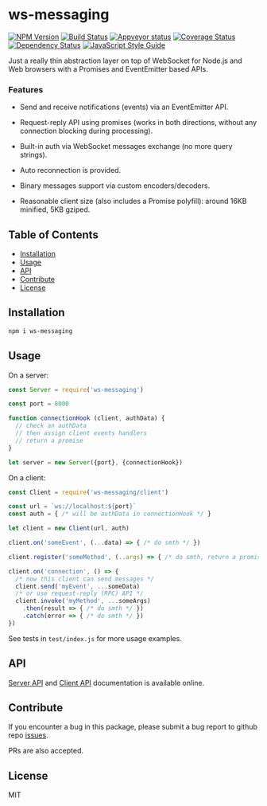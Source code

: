 # ws-messaging

[![NPM Version](https://badge.fury.io/js/ws-messaging.svg)](https://badge.fury.io/js/ws-messaging)
[![Build Status](https://travis-ci.org/an-sh/ws-messaging.svg?branch=master)](https://travis-ci.org/an-sh/ws-messaging)
[![Appveyor status](https://ci.appveyor.com/api/projects/status/d14wp6ei50tmqy49/branch/master?svg=true)](https://ci.appveyor.com/project/an-sh/ws-messaging)
[![Coverage Status](https://codecov.io/gh/an-sh/ws-messaging/branch/master/graph/badge.svg)](https://codecov.io/gh/an-sh/ws-messaging)
[![Dependency Status](https://david-dm.org/an-sh/ws-messaging.svg)](https://david-dm.org/an-sh/ws-messaging)
[![JavaScript Style Guide](https://img.shields.io/badge/code%20style-standard-brightgreen.svg)](http://standardjs.com/)

Just a really thin abstraction layer on top of WebSocket for Node.js
and Web browsers with a Promises and EventEmitter based APIs.

### Features

- Send and receive notifications (events) via an EventEmitter API.

- Request-reply API using promises (works in both directions, without
  any connection blocking during processing).

- Built-in auth via WebSocket messages exchange (no more query
  strings).

- Auto reconnection is provided.

- Binary messages support via custom encoders/decoders.

- Reasonable client size (also includes a Promise polyfill): around
  16KB minified, 5KB gziped.

## Table of Contents

- [Installation](#installation)
- [Usage](#usage)
- [API](#api)
- [Contribute](#contribute)
- [License](#license)

## Installation

```sh
npm i ws-messaging
```

## Usage

On a server:

```javascript
const Server = require('ws-messaging')

const port = 8000

function connectionHook (client, authData) {
  // check an authData
  // then assign client events handlers
  // return a promise
}

let server = new Server({port}, {connectionHook})
```

On a client:

```javascript
const Client = require('ws-messaging/client')

const url = `ws://localhost:${port}`
const auth = { /* will be authData in connectionHook */ }

let client = new Client(url, auth)

client.on('someEvent', (...data) => { /* do smth */ })

client.register('someMethod', (..args) => { /* do smth, return a promise */ })

client.on('connection', () => {
  /* now this client can send messages */
  client.send('myEvent', ...someData)
  /* or use request-reply (RPC) API */
  client.invoke('myMethod', ...someArgs)
    .then(result => { /* do smth */ })
    .catch(error => { /* do smth */ })
})
```

See tests in `test/index.js` for more usage examples.

## API

[Server API](https://an-sh.github.io/ws-messaging/0.3/Server.html) and
[Client API](https://an-sh.github.io/ws-messaging/0.3/Client.html)
documentation is available online.


## Contribute

If you encounter a bug in this package, please submit a bug report to
github repo [issues](https://github.com/an-sh/ws-messaging/issues).

PRs are also accepted.

## License

MIT
